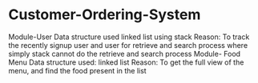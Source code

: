# Customer-Ordering-System
Module-User  Data structure used linked list using stack  Reason:  To track the recently signup user and user for retrieve and search process where simply stack cannot do the retrieve and search process  Module- Food Menu  Data structure used: linked list Reason:  To get the full view of the menu, and find the food present in the list 
